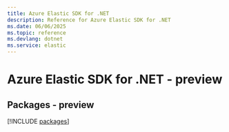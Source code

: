 ```yaml
---
title: Azure Elastic SDK for .NET
description: Reference for Azure Elastic SDK for .NET
ms.date: 06/06/2025
ms.topic: reference
ms.devlang: dotnet
ms.service: elastic
---
```

# Azure Elastic SDK for .NET - preview
## Packages - preview
[!INCLUDE [packages](elastic-index.md)]